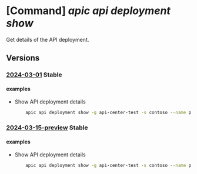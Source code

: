 # [Command] _apic api deployment show_

Get details of the API deployment.

## Versions

### [2024-03-01](/Resources/mgmt-plane/L3N1YnNjcmlwdGlvbnMve30vcmVzb3VyY2Vncm91cHMve30vcHJvdmlkZXJzL21pY3Jvc29mdC5hcGljZW50ZXIvc2VydmljZXMve30vd29ya3NwYWNlcy97fS9hcGlzL3t9L2RlcGxveW1lbnRzL3t9/2024-03-01.xml) **Stable**

<!-- mgmt-plane /subscriptions/{}/resourcegroups/{}/providers/microsoft.apicenter/services/{}/workspaces/{}/apis/{}/deployments/{} 2024-03-01 -->

#### examples

- Show API deployment details
    ```bash
        apic api deployment show -g api-center-test -s contoso --name production --api-name echo-api
    ```

### [2024-03-15-preview](/Resources/mgmt-plane/L3N1YnNjcmlwdGlvbnMve30vcmVzb3VyY2Vncm91cHMve30vcHJvdmlkZXJzL21pY3Jvc29mdC5hcGljZW50ZXIvc2VydmljZXMve30vd29ya3NwYWNlcy97fS9hcGlzL3t9L2RlcGxveW1lbnRzL3t9/2024-03-15-preview.xml) **Stable**

<!-- mgmt-plane /subscriptions/{}/resourcegroups/{}/providers/microsoft.apicenter/services/{}/workspaces/{}/apis/{}/deployments/{} 2024-03-15-preview -->

#### examples

- Show API deployment details
    ```bash
        apic api deployment show -g api-center-test -s contoso --name production --api-name echo-api
    ```
